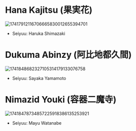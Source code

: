 # Hana Kajitsu (果実花)
![17417912116706665830012655394701](https://github.com/user-attachments/assets/428c65de-5906-4bcb-8eb9-3bd43116d354)

* Seiyuu: Haruka Shimazaki
# Dukuma Abinzy (阿比地都久間)
![1741848682327105314179133076758](https://github.com/user-attachments/assets/322b40fe-9125-4c93-a548-88155648bcf6)

* Seiyuu: Sayaka Yamamoto
# Nimazid Youki (容器二魔寺)
![17418478734857225918386135253921](https://github.com/user-attachments/assets/3d3e73e2-4f59-48be-a2c7-d80cc3f7e725)

* Seiyuu: Mayu Watanabe
